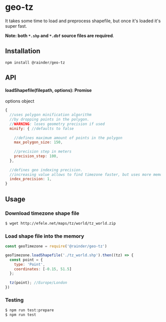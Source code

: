 # geo-tz

It takes some time to load and preprocess shapefile, but once it's loaded it's super fast.

**Note: both `*.shp` and `*.dbf` source files are required**.


## Installation

`npm install @rainder/geo-tz`

## API

#### loadShapefile(filepath, options): Promise

options object

```js
{
  //uses polygon minification algorithm 
  //by dropping points in the polygon.
  //WARNING: loses geometry precision if used
  minify: { //defaults to false
  
    //defines maximum amount of points in the polygon
    max_polygon_size: 150, 
    
    //precision step in meters
    precision_step: 100, 
  },
  
  //defines geo indexing precision.
  //increasing value allows to find timezone faster, but uses more memory
  index_precision: 1,
}
```

## Usage
 
### Download timezone shape file

```bash
$ wget http://efele.net/maps/tz/world/tz_world.zip
```

### Load shape file into the memory

```js
const geoTimezone = require('@rainder/geo-tz')

geoTimezone.loadShapefile('./tz_world.shp').then((tz) => {
  const point = {
    type: 'Point',
    coordinates: [-0.15, 51.5]
  };
  
  tz(point); //Europe/London
})
```

### Testing

```bash
$ npm run test:prepare
$ npm run test
```
